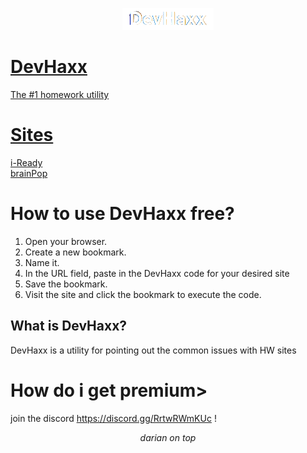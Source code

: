 <p align="center">
<a href="https://dariandev.com">
    <img alt="DevHaxx" src="https://github.com/DevTech-Services/DevHaxx/blob/main/DevHaxx.png?raw=true">
</p>
    
# DevHaxx
The #1 homework utility
# Sites
[i-Ready](https://raw.githubusercontent.com/DevTech-Services/DevHaxx/main/i-Ready.js)
<br>
[brainPop](https://raw.githubusercontent.com/DevTech-Services/DevHaxx/main/brainPop.js)
# How to use DevHaxx free?

1. Open your browser.
2. Create a new bookmark.
3. Name it.
4. In the URL field, paste in the DevHaxx code for your desired site
5. Save the bookmark.
6. Visit the site and click the bookmark to execute the code.

## What is DevHaxx?
DevHaxx is a utility for pointing out the common issues with HW sites
# How do i get premium>
join the discord https://discord.gg/RrtwRWmKUc !
</p>

<p align="center">
  <em>darian on top</em>
</p>
